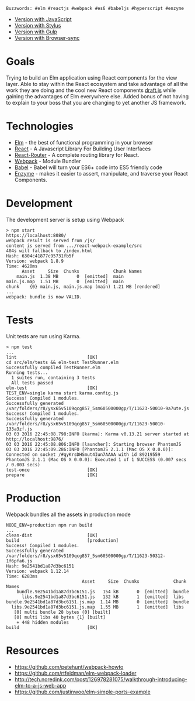`Buzzwords: #elm #reactjs #webpack #es6 #babeljs #hyperscript #enzyme`

- [Version with JavaScript](https://github.com/shanewilson/react-webpack-example/tree/e461a63c7b09d1f57c895be187159caa8ed82fba)
- [Version with Stylus](https://github.com/shanewilson/react-webpack-example/tree/64e435063f6e9f8aa880965f7ea5099d28e7bf50)
- [Version with Gulp](https://github.com/shanewilson/react-webpack-example/tree/8132c077870d41fbb08c9b2562b6204ea5cc4a75)
- [Version with Browser-sync](https://github.com/shanewilson/react-webpack-example/tree/d7d251bea5935ceafdd89700ad6ff986c32c506c)

Goals
=

Trying to build an Elm application using React components for the view layer. Able to stay within the React ecosystem and take advantage of all the work they are doing and the cool new React components [draft.js](https://facebook.github.io/draft-js/) while gaining the advantages of Elm everywhere else. Added bonus of not having to explain to your boss that you are changing to yet another JS framework.

Technologies
=

- [Elm](http://elm-lang.org/) - the best of functional programming in your browser
- [React](http://facebook.github.io/react/) - A Javascript Library For Building User Interfaces
- [React-Router](https://github.com/rackt/react-router) - A complete routing library for React.
- [Webpack](http://webpack.github.io/) - Module Bundler
- [Babel](https://babeljs.io/) - Babel will turn your ES6+ code into ES5 friendly code
- [Enzyme](http://airbnb.io/enzyme/) - makes it easier to assert, manipulate, and traverse your React Components.

Development
=

The development server is setup using Webpack

```
> npm start
https://localhost:8080/
webpack result is served from /js/
content is served from .../react-webpack-example/src
404s will fallback to /index.html
Hash: 6304c41877c95731fb5f
Version: webpack 1.8.9
Time: 4620ms
      Asset     Size  Chunks             Chunk Names
    main.js  1.38 MB       0  [emitted]  main
main.js.map  1.51 MB       0  [emitted]  main
chunk    {0} main.js, main.js.map (main) 1.21 MB [rendered]
...
webpack: bundle is now VALID.
```

Tests
=

Unit tests are run using Karma.

```
> npm test
...
lint                           [OK]
cd src/elm/tests && elm-test TestRunner.elm
Successfully compiled TestRunner.elm
Running tests...
  1 suites run, containing 3 tests
  All tests passed
elm-test                       [OK]
TEST_ENV=single karma start karma.config.js
Success! Compiled 1 modules.
Successfully generated /var/folders/r8/ysx65v5109qcg857_5sm60500000gp/T/11623-50010-9a7ute.js
Success! Compiled 1 modules.
Successfully generated /var/folders/r8/ysx65v5109qcg857_5sm60500000gp/T/11623-50010-133a3zf.js
03 03 2016 22:45:08.798:INFO [karma]: Karma v0.13.21 server started at http://localhost:9876/
03 03 2016 22:45:08.806:INFO [launcher]: Starting browser PhantomJS
03 03 2016 22:45:09.286:INFO [PhantomJS 2.1.1 (Mac OS X 0.0.0)]: Connected on socket /#qyKrsDHSmut4Iun7AAAA with id 89219559
PhantomJS 2.1.1 (Mac OS X 0.0.0): Executed 1 of 1 SUCCESS (0.007 secs / 0.003 secs)
test-once                      [OK]
prepare                        [OK]
```

Production
=

Webpack bundles all the assets in production mode

```
NODE_ENV=production npm run build
...
clean-dist                     [OK]
build                          [production]
Success! Compiled 1 modules.
Successfully generated /var/folders/r8/ysx65v5109qcg857_5sm60500000gp/T/11623-50312-1f6pfa6.js
Hash: 9e2541bd1a87d3bc6151
Version: webpack 1.12.14
Time: 6283ms
                             Asset     Size  Chunks             Chunk Names
    bundle.9e2541bd1a87d3bc6151.js   154 kB       0  [emitted]  bundle
      libs.9e2541bd1a87d3bc6151.js   132 kB       1  [emitted]  libs
bundle.9e2541bd1a87d3bc6151.js.map  1.14 MB       0  [emitted]  bundle
  libs.9e2541bd1a87d3bc6151.js.map  1.55 MB       1  [emitted]  libs
   [0] multi bundle 28 bytes {0} [built]
   [0] multi libs 40 bytes {1} [built]
    + 448 hidden modules
build                          [OK]
```

Resources
=

- https://github.com/petehunt/webpack-howto
- https://github.com/rtfeldman/elm-webpack-loader
- http://tech.noredink.com/post/126978281075/walkthrough-introducing-elm-to-a-js-web-app
- https://github.com/justinwoo/elm-simple-ports-example
